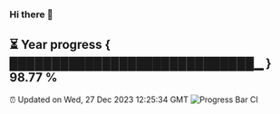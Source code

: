 ### Hi there 👋
⏳ Year progress { █████████████████████████████▁ } 98.77 %
---
⏰ Updated on Wed, 27 Dec 2023 12:25:34 GMT
![Progress Bar CI](https://github.com/liununu/liununu/workflows/Progress%20Bar%20CI/badge.svg)
